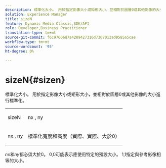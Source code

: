 ```yaml
---
description: 標準化大小。 用於指定影像大小或矩形大小，並相對於圖層0或其他影像的大小進行標準化。
solution: Experience Manager
title: sizeN
feature: Dynamic Media Classic,SDK/API
role: Developer,Business Practitioner
translation-type: tm+mt
source-git-commit: f6c97606d7a4209427316d7367013ad9585a5cae
workflow-type: tm+mt
source-wordcount: '95'
ht-degree: 0%

---
```



# sizeN{#sizen}

標準化大小。 用於指定影像大小或矩形大小，並相對於圖層0或其他影像的大小進行標準化。

<table id="simpletable_BB36205775D4447084E527E2630D28B9"> 
 <tr class="strow"> 
  <td class="stentry"> <p><span class="codeph"> <span class="varname"> sizeN</span> </span> </p></td> 
  <td class="stentry"> <p><span class="codeph"> <span class="varname"> nx</span> </span>,  <span class="codeph"><span class="varname"> ny</span></span> </p></td> 
 </tr> 
 <tr class="strow"> 
  <td class="stentry"> <p><span class="codeph"> <span class="varname"> nx</span> </span>,  <span class="codeph"><span class="varname"> ny</span></span> </p></td> 
  <td class="stentry"> <p>標準化寬度和高度（實際、實際、大於0） </p></td> 
 </tr> 
</table>

*nx*&#x200B;和&#x200B;*ny*&#x200B;都必須大於0。 0,0可能表示應使用特定的預設大小。 1,1指定與參考影像相等的大小。
